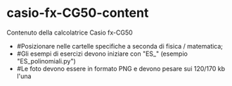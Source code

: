 # casio-fx-CG50-content
Contenuto della calcolatrice Casio fx-CG50
- #Posizionare nelle cartelle specifiche a seconda di fisica / matematica;
- #Gli esempi di esercizi devono iniziare con "ES_" (esempio "ES_polinomiali.py")
- #Le foto devono essere in formato PNG e devono pesare sui 120/170 kb l'una
